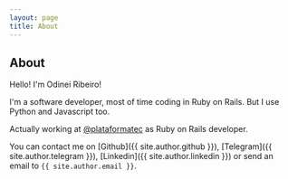 ```yaml
---
layout: page
title: About
---
```

## About
Hello! I'm Odinei Ribeiro!

I'm a software developer, most of time coding in Ruby on Rails. But I use Python and Javascript too.

Actually working at [@plataformatec](http://plataformatec.com.br/) as Ruby on Rails developer.

You can contact me on [Github]({{ site.author.github }}), [Telegram]({{ site.author.telegram }}), [Linkedin]({{ site.author.linkedin }}) or send an email to `{{ site.author.email }}`.
